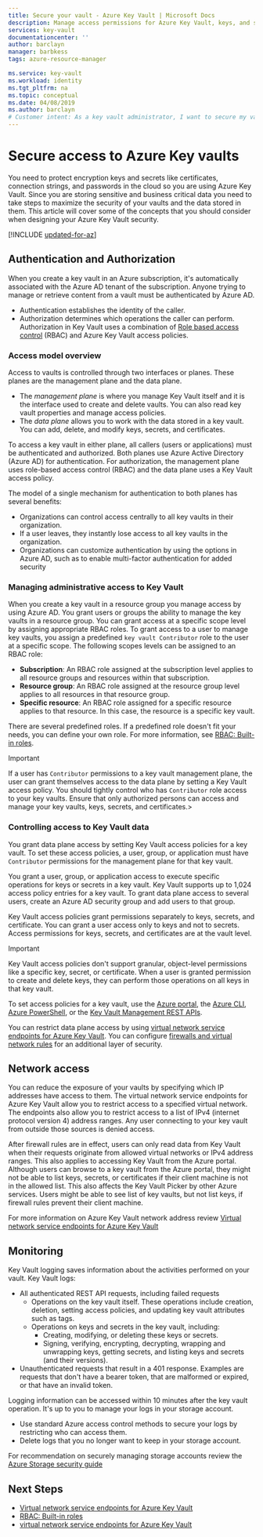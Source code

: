 ```yaml
---
title: Secure your vault - Azure Key Vault | Microsoft Docs
description: Manage access permissions for Azure Key Vault, keys, and secrets. Covers the authentication and authorization model for Key Vault, and how to secure your key vault.
services: key-vault
documentationcenter: ''
author: barclayn
manager: barbkess
tags: azure-resource-manager

ms.service: key-vault
ms.workload: identity
ms.tgt_pltfrm: na
ms.topic: conceptual
ms.date: 04/08/2019
ms.author: barclayn
# Customer intent: As a key vault administrator, I want to secure my vaults and know that I can monitor access activity.
---
```


# Secure access to Azure Key vaults

You need to protect encryption keys and secrets like certificates, connection strings, and passwords in the cloud so you are using Azure Key Vault. Since you are storing sensitive and business critical data you need to take steps to maximize the security of your vaults and the data stored in them. This article will cover some of the concepts that you should consider when designing your Azure Key Vault security.

[!INCLUDE [updated-for-az](../../includes/updated-for-az.md)]

## Authentication and Authorization

When you create a key vault in an Azure subscription, it's automatically associated with the Azure AD tenant of the subscription. Anyone trying to manage or retrieve content from a vault must be authenticated by Azure AD.

- Authentication establishes the identity of the caller.
- Authorization determines which operations the caller can perform. Authorization in Key Vault uses a combination of [Role based access control](../role-based-access-control/overview.md) (RBAC) and Azure Key Vault access policies.

### Access model overview

Access to vaults is controlled through two interfaces or planes. These planes are the management plane and the data plane.

- The *management plane* is where you manage Key Vault itself and it is the interface used to create and delete vaults. You can also read key vault properties and manage access policies.
- The *data plane* allows you to work with the data stored in a key vault. You can add, delete, and modify keys, secrets, and certificates.

To access a key vault in either plane, all callers (users or applications) must be authenticated and authorized. Both planes use Azure Active Directory (Azure AD) for authentication. For authorization, the management plane uses role-based access control (RBAC) and the data plane uses a Key Vault access policy.

The model of a single mechanism for authentication to both planes has several benefits:

- Organizations can control access centrally to all key vaults in their organization.
- If a user leaves, they instantly lose access to all key vaults in the organization.
- Organizations can customize authentication by using the options in Azure AD, such as to enable multi-factor authentication for added security

### Managing administrative access to Key Vault

When you create a key vault in a resource group you manage access by using Azure AD. You grant users or groups the ability to manage the key vaults in a resource group. You can grant access at a specific scope level by assigning appropriate RBAC roles. To grant access to a user to manage key vaults, you assign a predefined `key vault Contributor` role to the user at a specific scope. The following scopes levels can be assigned to an RBAC role:

- **Subscription**: An RBAC role assigned at the subscription level applies to all resource groups and resources within that subscription.
- **Resource group**: An RBAC role assigned at the resource group level applies to all resources in that resource group.
- **Specific resource**: An RBAC role assigned for a specific resource applies to that resource. In this case, the resource is a specific key vault.

There are several predefined roles. If a predefined role doesn't fit your needs, you can define your own role. For more information, see [RBAC: Built-in roles](../role-based-access-control/built-in-roles.md).

> [!IMPORTANT]
> If a user has `Contributor` permissions to a key vault management plane, the user can grant themselves access to the data plane by setting a Key Vault access policy. You should tightly control who has `Contributor` role access to your key vaults. Ensure that only authorized persons can access and manage your key vaults, keys, secrets, and certificates.>

<a id="data-plane-access-control"></a>
### Controlling access to Key Vault data

You grant data plane access by setting Key Vault access policies for a key vault. To set these access policies, a user, group, or application must have `Contributor` permissions for the management plane for that key vault.

You grant a user, group, or application access to execute specific operations for keys or secrets in a key vault. Key Vault supports up to 1,024 access policy entries for a key vault. To grant data plane access to several users, create an Azure AD security group and add users to that group.

Key Vault access policies grant permissions separately to keys, secrets, and certificate. You can grant a user access only to keys and not to secrets. Access permissions for keys, secrets, and certificates are at the vault level. 

> [!IMPORTANT]
> Key Vault access policies don't support granular, object-level permissions like a specific key, secret, or certificate. When a user is granted permission to create and delete keys, they can perform those operations on all keys in that key vault.

To set access policies for a key vault, use the [Azure portal](https://portal.azure.com/), the [Azure CLI](../cli-install-nodejs.md), [Azure PowerShell](/powershell/azureps-cmdlets-docs), or the [Key Vault Management REST APIs](https://msdn.microsoft.com/library/azure/mt620024.aspx).

You can restrict data plane access by using [virtual network service endpoints for Azure Key Vault](key-vault-overview-vnet-service-endpoints.md). You can configure [firewalls and virtual network rules](key-vault-network-security.md) for an additional layer of security.

## Network access

You can reduce the exposure of your vaults by specifying which IP addresses have access to them. The virtual network service endpoints for Azure Key Vault allow you to restrict access to a specified virtual network. The endpoints also allow you to restrict access to a list of IPv4 (internet protocol version 4) address ranges. Any user connecting to your key vault from outside those sources is denied access.

After firewall rules are in effect, users can only read data from Key Vault when their requests originate from allowed virtual networks or IPv4 address ranges. This also applies to accessing Key Vault from the Azure portal. Although users can browse to a key vault from the Azure portal, they might not be able to list keys, secrets, or certificates if their client machine is not in the allowed list. This also affects the Key Vault Picker by other Azure services. Users might be able to see list of key vaults, but not list keys, if firewall rules prevent their client machine.

For more information on Azure Key Vault network address review [Virtual network service endpoints for Azure Key Vault](key-vault-overview-vnet-service-endpoints.md)

## Monitoring

Key Vault logging saves information about the activities performed on your vault. Key Vault logs:

- All authenticated REST API requests, including failed requests
  - Operations on the key vault itself. These operations include creation, deletion, setting access policies, and updating key vault attributes such as tags.
  - Operations on keys and secrets in the key vault, including:
    - Creating, modifying, or deleting these keys or secrets.
    - Signing, verifying, encrypting, decrypting, wrapping and unwrapping keys, getting secrets, and listing keys and secrets (and their versions).
- Unauthenticated requests that result in a 401 response. Examples are requests that don't have a bearer token, that are malformed or expired, or that have an invalid token.

Logging information can be accessed within 10 minutes after the key vault operation. It's up to you to manage your logs in your storage account. 

- Use standard Azure access control methods to secure your logs by restricting who can access them.
- Delete logs that you no longer want to keep in your storage account.

For recommendation on securely managing storage accounts review the [Azure Storage security guide](../storage/common/storage-security-guide.md)

## Next Steps

- [Virtual network service endpoints for Azure Key Vault](key-vault-overview-vnet-service-endpoints.md)
- [RBAC: Built-in roles](../role-based-access-control/built-in-roles.md)
- [virtual network service endpoints for Azure Key Vault](key-vault-overview-vnet-service-endpoints.md)